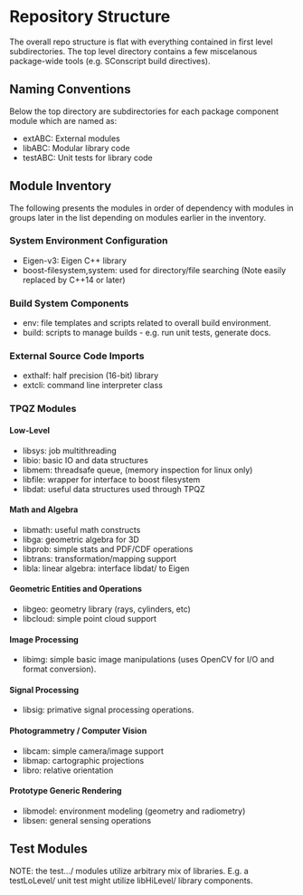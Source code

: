 # Repository Structure

The overall repo structure is flat with everything contained in
first level subdirectories. The top level directory contains a few
miscelanous package-wide tools (e.g. SConscript build directives).

## Naming Conventions

Below the top directory are subdirectories for each package component
module which are named as:

* extABC: External modules
* libABC: Modular library code
* testABC: Unit tests for library code

## Module Inventory

The following presents the modules in order of dependency with
modules in groups later in the list depending on modules earlier
in the inventory.

### System Environment Configuration

+ Eigen-v3: Eigen C++ library
+ boost-filesystem,system: used for directory/file searching (Note
easily replaced by C++14 or later)

### Build System Components

+ env: file templates and scripts related to overall build environment.
+ build: scripts to manage builds - e.g. run unit tests, generate docs.

### External Source Code Imports

+ exthalf: half precision (16-bit) library
+ extcli: command line interpreter class

### TPQZ Modules

#### Low-Level 

+ libsys: job multithreading
+ libio: basic IO and data structures
+ libmem: threadsafe queue, (memory inspection for linux only)
+ libfile: wrapper for interface to boost filesystem
+ libdat: useful data structures used through TPQZ

#### Math and Algebra

+ libmath: useful math constructs
+ libga: geometric algebra for 3D
+ libprob: simple stats and PDF/CDF operations
+ libtrans: transformation/mapping support
+ libla: linear algebra: interface libdat/ to Eigen

#### Geometric Entities and Operations

+ libgeo: geometry library (rays, cylinders, etc)
+ libcloud: simple point cloud support

#### Image Processing

+ libimg: simple basic image manipulations (uses OpenCV for I/O
and format conversion).

#### Signal Processing

+ libsig: primative signal processing operations.

#### Photogrammetry / Computer Vision

+ libcam: simple camera/image support
+ libmap: cartographic projections
+ libro: relative orientation

#### Prototype Generic Rendering

+ libmodel: environment modeling (geometry and radiometry)
+ libsen: general sensing operations


## Test Modules

NOTE: the test.../ modules utilize arbitrary mix of libraries. E.g. a
testLoLevel/ unit test might utilize libHiLevel/ library components.

